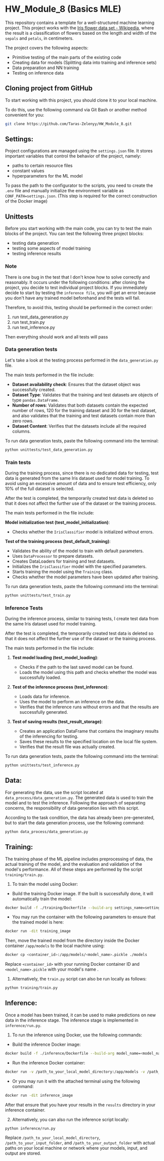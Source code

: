 # HW_Module_8 (Basics MLE)
This repository contains a template for a well-structured machine learning project. This project works with the [Iris flower data set - Wikipedia](https://en.wikipedia.org/wiki/Iris_flower_data_set), where the result is a classification of flowers based on the length and width of the `sepals` and `petals`, in centimeters. 

The project covers the following aspects:
- Primitive testing of the main parts of the existing code
- Creating data for models (Splitting data into training and inference sets)
- Data preparation and NN training
- Testing on inference data

## Cloning project from GitHub
To start working with this project, you should clone it to your local machine.

To do this, use the following command via Git Bash or another method convenient for you:

```bash
git clone https://github.com/Taras-Zelenyy/HW_Module_8.git
```

## Settings:
Project configurations are managed using the `settings.json` file. It stores important variables that control the behavior of the project, namely: 
- paths to certain resource files
- constant values
- hyperparameters for the ML model

To pass the path to the configurator to the scripts, you need to create the `.env` file and manually initialize the environment variable as `CONF_PATH=settings.json`. (This step is required for the correct construction of the Docker image)

## Unittests
Before you start working with the main code, you can try to test the main blocks of the project. 
You can test the following three project blocks:
- testing data generation
- testing some aspects of model training
- testing inference results

### Note
There is one bug in the test that I don't know how to solve correctly and reasonably. 
It occurs under the following conditions: after cloning the project, you decide to test individual project blocks. If you immediately decide to start by testing the `inference file`, you will get an error because you don't have any trained model beforehand and the tests will fail. 

Therefore, to avoid this, testing should be performed in the correct order:
1. run test_data_generation.py
2. run test_train.py
3. run test_inference.py

Then everything should work and all tests will pass 

### Data generation tests
Let's take a look at the testing process performed in the `data_generation.py` file. 

The main tests performed in the file include:

- **Dataset availability check**: Ensures that the dataset object was successfully created.
- **Dataset Type**: Validates that the training and test datasets are objects of type `pandas.DataFrame`.
- **Number of rows**: Validates that both datasets contain the expected number of rows, 120 for the training dataset and 30 for the test dataset, and also validates that the training and test datasets contain more than zero rows.
- **Dataset Content**: Verifies that the datasets include all the required columns.

To run data generation tests, paste the following command into the terminal:
```bash
python unittests/test_data_generation.py
```

### Train tests
During the training process, since there is no dedicated data for testing, test data is generated from the same Iris dataset used for model training. To avoid using an excessive amount of data and to ensure test efficiency, only 10% of the full dataset is selected.

After the test is completed, the temporarily created test data is deleted so that it does not affect the further use of the dataset or the training process.

The main tests performed in the file include:

**Model initialization test (test_model_initialization)**:
   - Checks whether the `IrisClassifier` model is initialized without errors.

**Test of the training process (test_default_training)**:
   - Validates the ability of the model to train with default parameters.
   - Uses `DataProcessor` to prepare datasets.
   - Creates DataLoaders for training and test datasets.
   - Initializes the `IrisClassifier` model with the specified parameters.
   - Starts training the model using the `Training` class.
   - Checks whether the model parameters have been updated after training.

To run data generation tests, paste the following command into the terminal:
```bash
python unittests/test_train.py
```

### Inference Tests
During the inference process, similar to training tests, I create test data from the same Iris dataset used for model training.

After the test is completed, the temporarily created test data is deleted so that it does not affect the further use of the dataset or the training process.

The main tests performed in the file include:
1. **Test model loading (test_model_loading)**:
   - Checks if the path to the last saved model can be found.
   - Loads the model using this path and checks whether the model was successfully loaded.

2. **Test of the inference process (test_inference)**:
   - Loads data for inference.
   - Uses the model to perform an inference on the data.
   - Verifies that the inference runs without errors and that the results are successfully generated.

3. **Test of saving results (test_result_storage)**:
   - Creates an application DataFrame that contains the imaginary results of the inferencing for testing.
   - Saves these results to the specified location on the local file system.
   - Verifies that the result file was actually created.

To run data generation tests, paste the following command into the terminal:
```bash
python unittests/test_inference.py
```

## Data:
For generating the data, use the script located at `data_process/data_generation.py`. The generated data is used to train the model and to test the inference. Following the approach of separating concerns, the responsibility of data generation lies with this script.

According to the task condition, the data has already been pre-generated, but to start the data generation process, use the following command:
```bash
python data_process/data_generation.py
```

## Training:
The training phase of the ML pipeline includes preprocessing of data, the actual training of the model, and the evaluation and validation of the model's performance. All of these steps are performed by the script `training/train.py`.

1. To train the model using Docker: 

- Build the training Docker image. If the built is successfully done, it will automatically train the model:
```bash
docker build -f ./training/Dockerfile --build-arg settings_name=settings.json -t training_image .
```
- You may run the container with the following parameters to ensure that the trained model is here:

```bash
docker run -dit training_image
```
Then, move the trained model from the directory inside the Docker container `/app/models` to the local machine using:
```bash
docker cp <container_id>:/app/models/<model_name>.pickle ./models
```
Replace `<container_id>` with your running Docker container ID and `<model_name>.pickle` with your model's name .

1. Alternatively, the `train.py` script can also be run locally as follows:

```bash
python training/train.py
```

## Inference:
Once a model has been trained, it can be used to make predictions on new data in the inference stage. The inference stage is implemented in `inference/run.py`.

1. To run the inference using Docker, use the following commands:

- Build the inference Docker image:
```bash
docker build -f ./inference/Dockerfile --build-arg model_name=<model_name>.pickle --build-arg settings_name=settings.json -t inference_image .
```
- Run the inference Docker container:
```bash
docker run -v /path_to_your_local_model_directory:/app/models -v /path_to_your_input_folder:/app/input -v /path_to_your_output_folder:/app/output inference_image
```
- Or you may run it with the attached terminal using the following command:
```bash
docker run -dit inference_image
```
After that ensure that you have your results in the `results` directory in your inference container.

2. Alternatively, you can also run the inference script locally:

```bash
python inference/run.py
```

Replace `/path_to_your_local_model_directory`, `/path_to_your_input_folder`, and `/path_to_your_output_folder` with actual paths on your local machine or network where your models, input, and output are stored.
